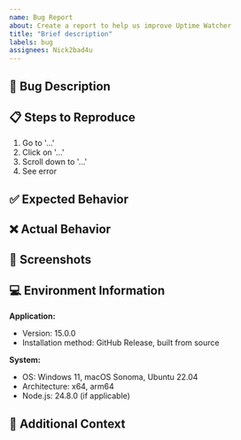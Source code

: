 ```yaml
---
name: Bug Report
about: Create a report to help us improve Uptime Watcher
title: "Brief description"
labels: bug
assignees: Nick2bad4u
---
```


## 🐛 Bug Description

<!-- A clear and concise description of what the bug is -->

## 📋 Steps to Reproduce

1. Go to '...'
2. Click on '...'
3. Scroll down to '...'
4. See error

## ✅ Expected Behavior

<!-- A clear and concise description of what you expected to happen -->

## ❌ Actual Behavior

<!-- What actually happened instead -->

## 📸 Screenshots

<!-- If applicable, add screenshots to help explain your problem -->

## 💻 Environment Information

**Application:**

- Version: 15.0.0
- Installation method: GitHub Release, built from source

**System:**

- OS: Windows 11, macOS Sonoma, Ubuntu 22.04
- Architecture: x64, arm64
- Node.js: 24.8.0 (if applicable)

## 📝 Additional Context

<!-- Add any other context about the problem here, including:
- Error messages or console logs
- Configuration details
- Recent changes to your setup
- Related issues or discussions
-->
